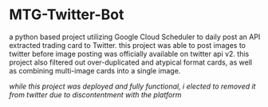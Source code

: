 # MTG-Twitter-Bot
a python based project utilizing Google Cloud Scheduler to daily post an API extracted trading card to Twitter.
this project was able to post images to twitter before image posting was officially available on twitter api v2. 
this project also filtered out over-duplicated and atypical format cards, as well as combining multi-image cards into a single image.

*while this project was deployed and fully functional, i elected to removed it from twitter due to discontentment with the platform*
